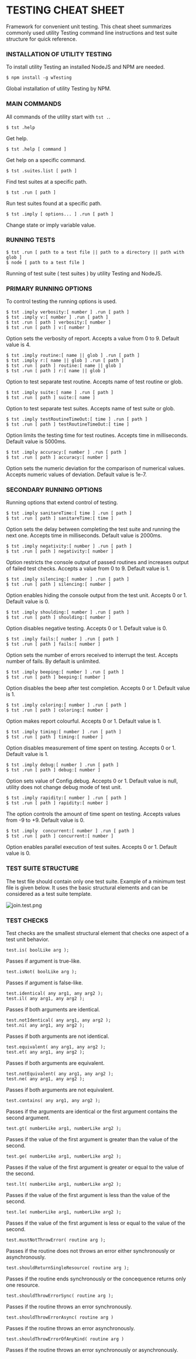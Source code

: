 # TESTING CHEAT SHEET

Framework for convenient unit testing. This cheat sheet summarizes commonly used utility Testing command line instructions and test suite structure for quick reference.

### INSTALLATION OF UTILITY TESTING

To install utility Testing an installed NodeJS and NPM are needed.

```
$ npm install -g wTesting
```

Global installation of utility Testing by NPM.

### MAIN COMMANDS

All commands of the utility start with `tst .`.

```
$ tst .help
```

Get help.

```
$ tst .help [ command ]
```

Get help on a specific command.

```
$ tst .suites.list [ path ]
```

Find test suites at a specific path.

```
$ tst .run [ path ]
```

Run test suites found at a specific path.

```
$ tst .imply [ options... ] .run [ path ]
```

Change state or imply variable value.

### RUNNING TESTS

```
$ tst .run [ path to a test file || path to a directory || path with glob ]
$ node [ path to a test file ]
```

Running of test suite ( test suites ) by utility Testing and NodeJS.

### PRIMARY RUNNING OPTIONS

To control testing the running options is used.

```
$ tst .imply verbosity:[ number ] .run [ path ]
$ tst .imply v:[ number ] .run [ path ]
$ tst .run [ path ] verbosity:[ number ]
$ tst .run [ path ] v:[ number ]
```

Option sets the verbosity of report. Accepts a value from 0 to 9. Default value is 4.

```
$ tst .imply routine:[ name || glob ] .run [ path ]
$ tst .imply r:[ name || glob ] .run [ path ]
$ tst .run [ path ] routine:[ name || glob ]
$ tst .run [ path ] r:[ name || glob ]
```

Option to test separate test routine. Accepts name of test routine or glob.

```
$ tst .imply suite:[ name ] .run [ path ]
$ tst .run [ path ] suite:[ name ]
```

Option to test separate test suites. Accepts name of test suite or glob.

```
$ tst .imply testRoutineTimeOut:[ time ] .run [ path ]
$ tst .run [ path ] testRoutineTimeOut:[ time ]
```

Option limits the testing time for test routines. Accepts time in milliseconds. Default value is 5000ms.

```
$ tst .imply accuracy:[ number ] .run [ path ]
$ tst .run [ path ] accuracy:[ number ]
```

Option sets the numeric deviation for the comparison of numerical values. Accepts numeric values of deviation. Default value is 1e-7.

### SECONDARY RUNNING OPTIONS

Running options that extend control of testing.

```
$ tst .imply sanitareTime:[ time ] .run [ path ]
$ tst .run [ path ] sanitareTime:[ time ]
```

Option sets the delay between completing the test suite and running the next one. Accepts time in milliseconds. Default value is 2000ms.

```
$ tst .imply negativity:[ number ] .run [ path ]
$ tst .run [ path ] negativity:[ number ]
```

Option restricts the console output of passed routines and increases output of failed test checks. Accepts a value from 0 to 9. Default value is 1.

```
$ tst .imply silencing:[ number ] .run [ path ]
$ tst .run [ path ] silencing:[ number ]
```

Option enables hiding the console output from the test unit. Accepts 0 or 1. Default value is 0.

```
$ tst .imply shoulding:[ number ] .run [ path ]
$ tst .run [ path ] shoulding:[ number ]
```

Option disables negative testing. Accepts 0 or 1. Default value is 0.

```
$ tst .imply fails:[ number ] .run [ path ]
$ tst .run [ path ] fails:[ number ]
```

Option sets the number of errors received to interrupt the test. Accepts number of fails. By default is unlimited.

```
$ tst .imply beeping:[ number ] .run [ path ]
$ tst .run [ path ] beeping:[ number ]
```

Option disables the beep after test completion. Accepts 0 or 1. Default value is 1.

```
$ tst .imply coloring:[ number ] .run [ path ]
$ tst .run [ path ] coloring:[ number ]
```

Option makes report colourful. Accepts 0 or 1. Default value is 1.

```
$ tst .imply timing:[ number ] .run [ path ]
$ tst .run [ path ] timing:[ number ]
```

Option disables measurement of time spent on testing. Accepts 0 or 1. Default value is 1.

```
$ tst .imply debug:[ number ] .run [ path ]
$ tst .run [ path ] debug:[ number ]
```

Option sets value of Config.debug. Accepts 0 or 1. Default value is null, utility does not change debug mode of test unit.

```
$ tst .imply rapidity:[ number ] .run [ path ]
$ tst .run [ path ] rapidity:[ number ]
```

The option controls the amount of time spent on testing. Accepts values from -9 to +9. Default value is 0.

```
$ tst .imply  concurrent:[ number ] .run [ path ]
$ tst .run [ path ] concurrent:[ number ]
```

Option enables parallel execution of test suites. Accepts 0 or 1. Default value is 0.

### TEST SUITE STRUCTURE

The test file should contain only one test suite.
Example of a minimum test file is given below. It uses the basic structural elements and can be considered as a test suite template.

![join.test.png](../../images/join.test.png)

### TEST CHECKS

Test checks are the smallest structural element that checks one aspect of a test unit behavior.

```
test.is( boolLike arg );
```

Passes if argument is true-like.

```
test.isNot( boolLike arg );
```

Passes if argument is false-like.

```
test.identical( any arg1, any arg2 );
test.il( any arg1, any arg2 );
```

Passes if both arguments are identical.

```
test.notIdentical( any arg1, any arg2 );
test.ni( any arg1, any arg2 );
```

Passes if both arguments are not identical.

```
test.equivalent( any arg1, any arg2 );
test.et( any arg1, any arg2 );
```

Passes if both arguments are equivalent.

```
test.notEquivalent( any arg1, any arg2 );
test.ne( any arg1, any arg2 );
```

Passes if both arguments are not equivalent.

```
test.contains( any arg1, any arg2 );
```

Passes if the arguments are identical or the first argument contains the second argument.

```
test.gt( numberLike arg1, numberLike arg2 );
```

Passes if the value of the first argument is greater than the value of the second.

```
test.ge( numberLike arg1, numberLike arg2 );
```

Passes if the value of the first argument is greater or equal to the value of the second.

```
test.lt( numberLike arg1, numberLike arg2 );
```

Passes if the value of the first argument is less than the value of the second.

```
test.le( numberLike arg1, numberLike arg2 );
```
Passes if the value of the first argument is less or equal to the value of the second.

```
test.mustNotThrowError( routine arg );
```

Passes if the routine does not throws an error either synchronously or asynchronously.

```
test.shouldReturnSingleResource( routine arg );
```

Passes if the routine ends synchronously or the concequence returns only one resource.

```
test.shouldThrowErrorSync( routine arg );
```

Passes if the routine throws an error synchronously.

```
test.shouldThrowErrorAsync( routine arg )
```

Passes if the routine throws an error asynchronously.

```
test.shouldThrowErrorOfAnyKind( routine arg )
```

Passes if the routine throws an error synchronously or asynchronously.

